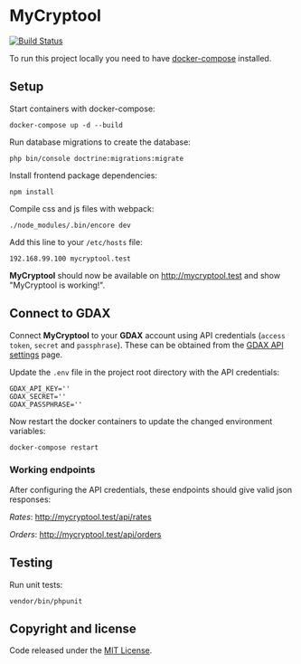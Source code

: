 # MyCryptool

[![Build Status](https://travis-ci.org/kevindh89/mycryptool.svg?branch=master)](https://travis-ci.org/kevindh89/mycryptool)

To run this project locally you need to have [docker-compose](https://docs.docker.com/compose/install/) installed.

## Setup

Start containers with docker-compose:
```
docker-compose up -d --build
```

Run database migrations to create the database:
```
php bin/console doctrine:migrations:migrate
```

Install frontend package dependencies:
```
npm install
```

Compile css and js files with webpack:
```
./node_modules/.bin/encore dev
```

Add this line to your ``/etc/hosts`` file:
```
192.168.99.100 mycryptool.test
```

__MyCryptool__ should now be available on http://mycryptool.test and show "MyCryptool is working!".

## Connect to GDAX

Connect __MyCryptool__ to your __GDAX__ account using API credentials (``access token``, ``secret`` and ``passphrase``).
These can be obtained from the [GDAX API settings](https://www.gdax.com/settings/api) page.

Update the ``.env`` file in the project root directory with the API credentials:

```
GDAX_API_KEY=''
GDAX_SECRET=''
GDAX_PASSPHRASE=''
```

Now restart the docker containers to update the changed environment variables:

```
docker-compose restart
```

### Working endpoints

After configuring the API credentials, these endpoints should give valid json responses:

_Rates_: http://mycryptool.test/api/rates

_Orders_: http://mycryptool.test/api/orders

## Testing

Run unit tests:
```
vendor/bin/phpunit
```


## Copyright and license

Code released under the [MIT License](https://github.com/kevindh89/mycryptool/blob/master/LICENSE).